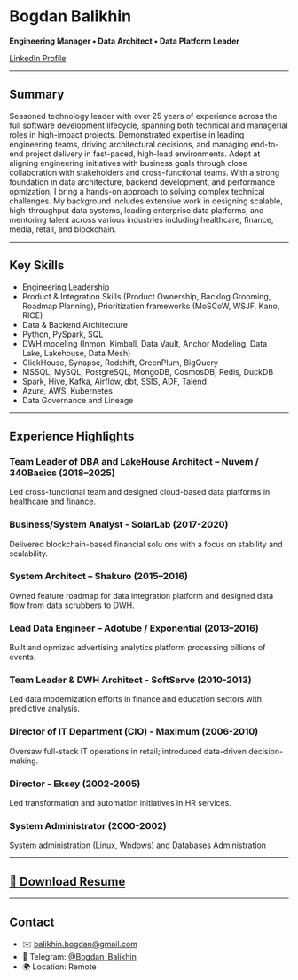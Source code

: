 ﻿# Bogdan Balikhin

**Engineering Manager • Data Architect • Data Platform Leader**

[LinkedIn Profile](https://www.linkedin.com/in/bogdan-balikhin-42116b26/)

---

## Summary

Seasoned technology leader with over 25 years of experience across the full software development lifecycle, spanning both technical and managerial roles in high-impact projects. Demonstrated expertise in leading engineering teams, driving architectural decisions, and managing end-to-end project delivery in fast-paced, high-load environments. Adept at aligning engineering initiatives with business goals through close collaboration with stakeholders and cross-functional teams.
With a strong foundation in data architecture, backend development, and performance opmization, I bring a hands-on approach to solving complex technical challenges. My background includes extensive work in designing scalable, high-throughput data systems, leading enterprise data platforms, and mentoring talent across various industries including healthcare, finance, media, retail, and blockchain.

---

## Key Skills

- Engineering Leadership  
- Product & Integration Skills (Product Ownership, Backlog Grooming, Roadmap Planning), Prioritization frameworks (MoSCoW, WSJF, Kano, RICE)
- Data & Backend Architecture  
- Python, PySpark, SQL 
- DWH modeling (Inmon, Kimball, Data Vault, Anchor Modeling, Data Lake, Lakehouse, Data Mesh)
- ClickHouse, Synapse, Redshift, GreenPlum, BigQuery
- MSSQL, MySQL, PostgreSQL, MongoDB, CosmosDB, Redis, DuckDB  
- Spark, Hive, Kafka, Airflow, dbt, SSIS, ADF, Talend
- Azure, AWS, Kubernetes  
- Data Governance and Lineage

---

## Experience Highlights

### Team Leader of DBA and LakeHouse Architect – Nuvem / 340Basics (2018–2025)  
Led cross-functional team and designed cloud-based data platforms in healthcare and finance.

### Business/System Analyst - SolarLab (2017-2020)
Delivered blockchain-based financial solu ons with a focus on stability and scalability. 

### System Architect – Shakuro (2015–2016)  
Owned feature roadmap for data integration platform and designed data flow from data scrubbers to DWH.

### Lead Data Engineer – Adotube / Exponential (2013–2016)  
Built and opmized advertising analytics platform processing billions of events.

### Team Leader & DWH Architect - SoftServe (2010-2013)
Led data modernization efforts in finance and education sectors with predictive analysis.

### Director of IT Department (CIO) - Maximum (2006-2010)
Oversaw full-stack IT operations in retail; introduced data-driven decision-making.

### Director - Eksey (2002-2005)
Led transformation and automation initiatives in HR services.

### System Administrator (2000-2002)
System administration (Linux, Wndows) and Databases Administration


---

## [📄 Download Resume](resume/Resume_BogdanBalikhin_Engineering_Manager_2025.pdf)

---

## Contact

- ✉️ balikhin.bogdan@gmail.com  
- 💬 Telegram: [@Bogdan_Balikhin](https://t.me/Bogdan_Balikhin)  
- 🌍 Location: Remote 